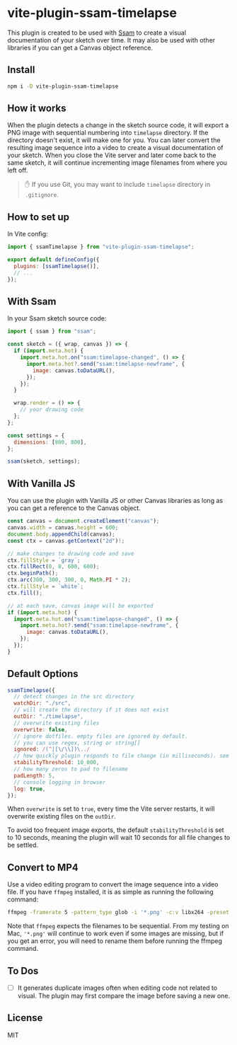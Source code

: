 # vite-plugin-ssam-timelapse

This plugin is created to be used with [Ssam](https://github.com/cdaein/ssam) to create a visual documentation of your sketch over time. It may also be used with other libraries if you can get a Canvas object reference.

## Install

```sh
npm i -D vite-plugin-ssam-timelapse
```

## How it works

When the plugin detects a change in the sketch source code, it will export a PNG image with sequential numbering into `timelapse` directory. If the directory doesn't exist, it will make one for you. You can later convert the resulting image sequence into a video to create a visual documentation of your sketch. When you close the Vite server and later come back to the same sketch, it will continue incrementing image filenames from where you left off.

> ✋ If you use Git, you may want to include `timelapse` directory in `.gitignore`.

## How to set up

In Vite config:

```js
import { ssamTimelapse } from "vite-plugin-ssam-timelapse";

export default defineConfig({
  plugins: [ssamTimelapse()],
  // ...
});
```

## With Ssam

In your Ssam sketch source code:

```js
import { ssam } from "ssam";

const sketch = ({ wrap, canvas }) => {
  if (import.meta.hot) {
    import.meta.hot.on("ssam:timelapse-changed", () => {
      import.meta.hot?.send("ssam:timelapse-newframe", {
        image: canvas.toDataURL(),
      });
    });
  }

  wrap.render = () => {
    // your drawing code
  };
};

const settings = {
  dimensions: [800, 800],
};

ssam(sketch, settings);
```

## With Vanilla JS

You can use the plugin with Vanilla JS or other Canvas libraries as long as you can get a reference to the Canvas object.

```js
const canvas = document.createElement("canvas");
canvas.width = canvas.height = 600;
document.body.appendChild(canvas);
const ctx = canvas.getContext("2d")!;

// make changes to drawing code and save
ctx.fillStyle = `gray`;
ctx.fillRect(0, 0, 600, 600);
ctx.beginPath();
ctx.arc(300, 300, 300, 0, Math.PI * 2);
ctx.fillStyle = `white`;
ctx.fill();

// at each save, canvas image will be exported
if (import.meta.hot) {
  import.meta.hot.on("ssam:timelapse-changed", () => {
    import.meta.hot?.send("ssam:timelapse-newframe", {
      image: canvas.toDataURL(),
    });
  });
}
```

## Default Options

```js
ssamTimelapse({
  // detect changes in the src directory
  watchDir: "./src",
  // will create the directory if it does not exist
  outDir: "./timelapse",
  // overwrite existing files
  overwrite: false,
  // ignore dotfiles. empty files are ignored by default.
  // you can use regex, string or string[]
  ignored: /(^|[\/\\])\../
  // how quickly plugin responds to file change (in milliseconds). see Chokidar documentation
  stabilityThreshold: 10_000,
  // how many zeros to pad to filename
  padLength: 5,
  // console logging in browser
  log: true,
});
```

When `overwrite` is set to `true`, every time the Vite server restarts, it will overwrite existing files on the `outDir`.

To avoid too frequent image exports, the default `stabilityThreshold` is set to 10 seconds, meaning the plugin will wait 10 seconds for all file changes to be settled.

## Convert to MP4

Use a video editing program to convert the image sequence into a video file. If you have `ffmpeg` installed, it is as simple as running the following command:

```sh
ffmpeg -framerate 5 -pattern_type glob -i '*.png' -c:v libx264 -preset slow -crf 20 -pix_fmt yuv420p -y output.mp4
```

Note that `ffmpeg` expects the filenames to be sequential. From my testing on Mac, `'*.png'` will continue to work even if some images are missing, but if you get an error, you will need to rename them before running the ffmpeg command.

## To Dos

- [ ] It generates duplicate images often when editing code not related to visual. The plugin may first compare the image before saving a new one.

## License

MIT
